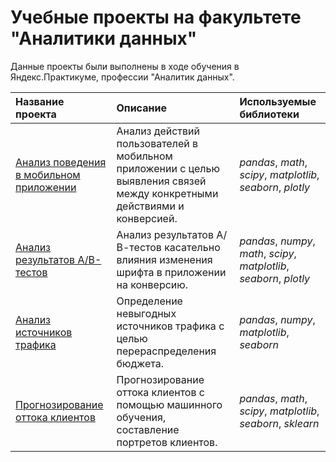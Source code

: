 # Учебные проекты на факультете "Аналитики данных" 
Данные проекты были выполнены в ходе обучения в Яндекс.Практикуме, профессии "Аналитик данных".

|**Название проекта**      |**Описание**                                |**Используемые библиотеки** |
|:-------------------------|:-------------------------------------------|:---------------------------|
|[Анализ поведения в мобильном приложении]()|Анализ действий пользователей в мобильном приложении с целью выявления связей между конкретными действиями и конверсией.| *pandas*, *math*, *scipy*, *matplotlib*, *seaborn*, *plotly*|
|[Анализ результатов А/B-тестов]()|Анализ результатов А/В-тестов касательно влияния изменения шрифта в приложении на конверсию.|*pandas*, *numpy*, *math*, *scipy*, *matplotlib*, *seaborn*, *plotly*|
|[Анализ источников трафика]()|Определение невыгодных источников трафика с целью перераспределения бюджета.|*pandas*, *numpy*, *matplotlib*, *seaborn*|
|[Прогнозирование оттока клиентов]()|Прогнозирование оттока клиентов с помощью машинного обучения, составление портретов клиентов.| *pandas*, *math*, *scipy*, *matplotlib*, *seaborn*, *sklearn*|
